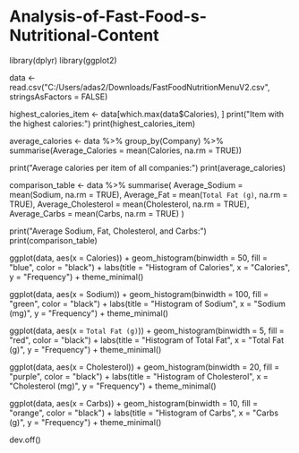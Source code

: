 # Analysis-of-Fast-Food-s-Nutritional-Content
library(dplyr)
library(ggplot2)

data <- read.csv("C:/Users/adas2/Downloads/FastFoodNutritionMenuV2.csv", stringsAsFactors = FALSE)

highest_calories_item <- data[which.max(data$Calories), ]
print("Item with the highest calories:")
print(highest_calories_item)

average_calories <- data %>%
  group_by(Company) %>%
  summarise(Average_Calories = mean(Calories, na.rm = TRUE))

print("Average calories per item of all companies:")
print(average_calories)

comparison_table <- data %>%
  summarise(
    Average_Sodium = mean(Sodium, na.rm = TRUE),
    Average_Fat = mean(`Total Fat (g)`, na.rm = TRUE),
    Average_Cholesterol = mean(Cholesterol, na.rm = TRUE),
    Average_Carbs = mean(Carbs, na.rm = TRUE)
  )

print("Average Sodium, Fat, Cholesterol, and Carbs:")
print(comparison_table)

ggplot(data, aes(x = Calories)) +
  geom_histogram(binwidth = 50, fill = "blue", color = "black") +
  labs(title = "Histogram of Calories", x = "Calories", y = "Frequency") +
  theme_minimal()

ggplot(data, aes(x = Sodium)) +
  geom_histogram(binwidth = 100, fill = "green", color = "black") +
  labs(title = "Histogram of Sodium", x = "Sodium (mg)", y = "Frequency") +
  theme_minimal()

ggplot(data, aes(x = `Total Fat (g)`)) +
  geom_histogram(binwidth = 5, fill = "red", color = "black") +
  labs(title = "Histogram of Total Fat", x = "Total Fat (g)", y = "Frequency") +
  theme_minimal()

ggplot(data, aes(x = Cholesterol)) +
  geom_histogram(binwidth = 20, fill = "purple", color = "black") +
  labs(title = "Histogram of Cholesterol", x = "Cholesterol (mg)", y = "Frequency") +
  theme_minimal()

ggplot(data, aes(x = Carbs)) +
  geom_histogram(binwidth = 10, fill = "orange", color = "black") +
  labs(title = "Histogram of Carbs", x = "Carbs (g)", y = "Frequency") +
  theme_minimal()

dev.off()
